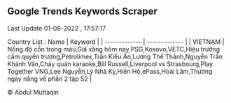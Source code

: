 

## Google Trends Keywords Scraper 
 
Last Update 01-08-2022 , 17:57:17

Country List :
 Name  | Keyword |
| ------------- | ------------- |
| VIETNAM | Nồng độ cồn trong máu,Giá xăng hôm nay,PSG,Kosovo,VETC,Hiệu trưởng cầm quyền trượng,Petrolimex,Trần Kiều Ân,Lương Thế Thành,Nguyễn Trần Khánh Vân,Cháy quán karaoke,Bill Russell,Liverpool vs Strasbourg,Play Together VNG,Lee Nguyễn,Lý Nhã Kỳ,Hiền Hồ,ePass,Hoài Lâm,Thương ngày nắng về phần 2 tập 52 |



© Abdul Muttaqin 
